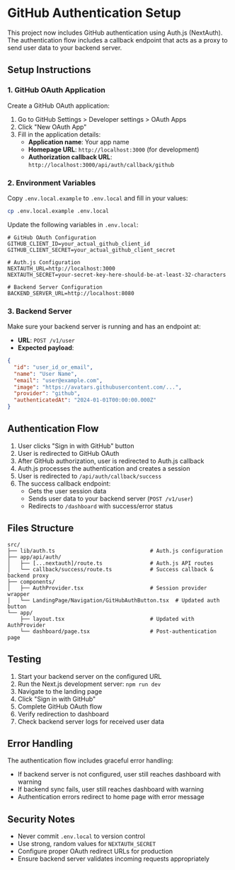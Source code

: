 # GitHub Authentication Setup

This project now includes GitHub authentication using Auth.js (NextAuth). The authentication flow includes a callback endpoint that acts as a proxy to send user data to your backend server.

## Setup Instructions

### 1. GitHub OAuth Application

Create a GitHub OAuth application:
1. Go to GitHub Settings > Developer settings > OAuth Apps
2. Click "New OAuth App"
3. Fill in the application details:
   - **Application name**: Your app name
   - **Homepage URL**: `http://localhost:3000` (for development)
   - **Authorization callback URL**: `http://localhost:3000/api/auth/callback/github`

### 2. Environment Variables

Copy `.env.local.example` to `.env.local` and fill in your values:

```bash
cp .env.local.example .env.local
```

Update the following variables in `.env.local`:

```env
# GitHub OAuth Configuration
GITHUB_CLIENT_ID=your_actual_github_client_id
GITHUB_CLIENT_SECRET=your_actual_github_client_secret

# Auth.js Configuration
NEXTAUTH_URL=http://localhost:3000
NEXTAUTH_SECRET=your-secret-key-here-should-be-at-least-32-characters

# Backend Server Configuration
BACKEND_SERVER_URL=http://localhost:8080
```

### 3. Backend Server

Make sure your backend server is running and has an endpoint at:
- **URL**: `POST /v1/user`
- **Expected payload**:
```json
{
  "id": "user_id_or_email",
  "name": "User Name",
  "email": "user@example.com", 
  "image": "https://avatars.githubusercontent.com/...",
  "provider": "github",
  "authenticatedAt": "2024-01-01T00:00:00.000Z"
}
```

## Authentication Flow

1. User clicks "Sign in with GitHub" button
2. User is redirected to GitHub OAuth
3. After GitHub authorization, user is redirected to Auth.js callback
4. Auth.js processes the authentication and creates a session
5. User is redirected to `/api/auth/callback/success`
6. The success callback endpoint:
   - Gets the user session data
   - Sends user data to your backend server (`POST /v1/user`)
   - Redirects to `/dashboard` with success/error status

## Files Structure

```
src/
├── lib/auth.ts                              # Auth.js configuration
├── app/api/auth/
│   ├── [...nextauth]/route.ts               # Auth.js API routes
│   └── callback/success/route.ts            # Success callback & backend proxy
├── components/
│   ├── AuthProvider.tsx                     # Session provider wrapper
│   └── LandingPage/Navigation/GitHubAuthButton.tsx  # Updated auth button
└── app/
    ├── layout.tsx                           # Updated with AuthProvider
    └── dashboard/page.tsx                   # Post-authentication page
```

## Testing

1. Start your backend server on the configured URL
2. Run the Next.js development server: `npm run dev`
3. Navigate to the landing page
4. Click "Sign in with GitHub"
5. Complete GitHub OAuth flow
6. Verify redirection to dashboard
7. Check backend server logs for received user data

## Error Handling

The authentication flow includes graceful error handling:
- If backend server is not configured, user still reaches dashboard with warning
- If backend sync fails, user still reaches dashboard with warning
- Authentication errors redirect to home page with error message

## Security Notes

- Never commit `.env.local` to version control
- Use strong, random values for `NEXTAUTH_SECRET`
- Configure proper OAuth redirect URLs for production
- Ensure backend server validates incoming requests appropriately